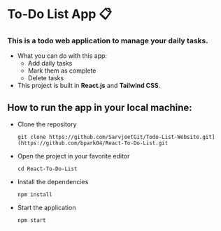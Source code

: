 # To-Do List App 📋

### This is a todo web application to manage your daily tasks.

- What you can do with this app:
    - Add daily tasks
    - Mark them as complete 
    - Delete tasks 
- This project is built in **React.js** and **Tailwind CSS**.

## How to run the app in your local machine:
- Clone the repository 
    ```
    git clone https://github.com/SarvjeetGit/Todo-List-Website.git](https://github.com/bpark04/React-To-Do-List.git
    ```
- Open the project in your favorite editor 
    ```
    cd React-To-Do-List 
    ```
- Install the dependencies
    ```
    npm install
     ```
- Start the application
    ```
    npm start
    ```
